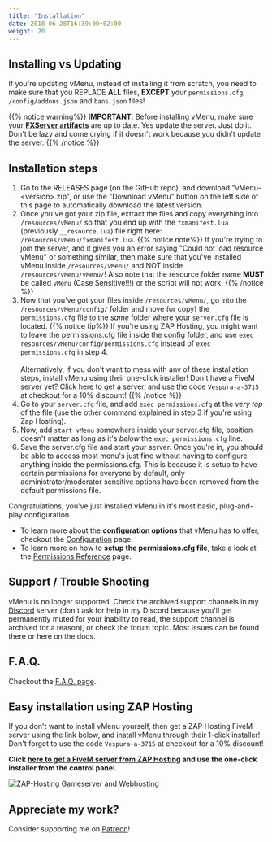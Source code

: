 ```yaml
---
title: "Installation"
date: 2018-06-28T16:39:00+02:00
weight: 20
---
```


## Installing vs Updating

If you're updating vMenu, instead of installing it from scratch, you need to make sure that you REPLACE **ALL** files, **EXCEPT** your `permissions.cfg`, `/config/addons.json` and `bans.json` files!

{{% notice warning%}}
**IMPORTANT**: Before installing vMenu, make sure your **[FXServer artifacts](https://runtime.fivem.net/artifacts/fivem/)** are up to date. Yes update the server. Just do it. Don't be lazy and come crying if it doesn't work because you didn't update the server.
{{% /notice %}}

## Installation steps
1. Go to the RELEASES page (on the GitHub repo), and download "vMenu-\<version\>.zip", or use the "Download vMenu" button on the left side of this page to automatically download the latest version.
2. Once you've got your zip file, extract the files and copy everything into `/resources/vMenu/` so that you end up with the `fxmanifest.lua` (previously `__resource.lua`) file right here: `/resources/vMenu/fxmanifest.lua`.
{{% notice note%}}
If you're trying to join the server, and it gives you an error saying "Could not load resource vMenu" or something similar, then make sure that you've installed vMenu inside `/resources/vMenu/` and NOT inside `/resources/vMenu/vMenu/`! Also note that the resource folder name **MUST** be called `vMenu` (Case Sensitive!!!) or the script will not work.
{{% /notice %}}
3. Now that you've got your files inside `/resources/vMenu/`, go into the `/resources/vMenu/config/` folder and move (or copy) the `permissions.cfg` file to the _same_ folder where your `server.cfg` file is located.
{{% notice tip%}}
If you're using ZAP Hosting, you might want to leave the permissions.cfg file inside the config folder, and use `exec resources/vMenu/config/permissions.cfg` instead of `exec permissions.cfg` in step 4.
<br><br>Alternatively, if you don't want to mess with any of these installation steps, install vMenu using their one-click installer! Don't have a FiveM server yet? Click [here](https://zap-hosting.com/vespura2) to get a server, and use the code `Vespura-a-3715` at checkout for a 10% discount!
{{% /notice %}}
4. Go to your `server.cfg` file, and add `exec permissions.cfg` at the _very top_ of the file (use the other command explained in step 3 if you're using Zap Hosting).
5. Now, add `start vMenu` somewhere inside your server.cfg file, position doesn't matter as long as it's _below_ the `exec permissions.cfg` line.
6. Save the server.cfg file and start your server. Once you're in, you should be able to access most menu's just fine without having to configure anything inside the permissions.cfg. This is because it is setup to have certain permissions for everyone by default, only administrator/moderator sensitive options have been removed from the default permissions file.

Congratulations, you've just installed vMenu in it's most basic, plug-and-play configuration.


* To learn more about the **configuration options** that vMenu has to offer, checkout the [Configuration](/vmenu/configuration/) page.
* To learn more on how to **setup the permissions.cfg file**, take a look at the [Permissions Reference](/vmenu/permissions-ref/) page.


## Support / Trouble Shooting
vMenu is no longer supported. Check the archived support channels in my [Discord](https://vespura.com/discord) server (don't ask for help in my Discord because you'll get permanently muted for your inability to read, the support channel is archived for a reason), or check the forum topic. Most issues can be found there or here on the docs.


## F.A.Q.
Checkout the [F.A.Q. page](/vmenu/faq/)..


## Easy installation using ZAP Hosting
If you don't want to install vMenu yourself, then get a ZAP Hosting FiveM server using the link below, and install vMenu through their 1-click installer! Don't forget to use the code `Vespura-a-3715` at checkout for a 10% discount!

**Click [here to get a FiveM server from ZAP Hosting](https://zap-hosting.com/vespura2) and use the one-click installer from the control panel.**

<a href='https://zap-hosting.com/vespura2'><img src="https://zap-cdn.com/interface/_images/banner/gameserver/fivem-affiliate-banner-1006x180.png" alt="ZAP-Hosting Gameserver and Webhosting"></a>

## Appreciate my work?
Consider supporting me on [<i class='fab fa-patreon'></i> Patreon](https://www.patreon.com/vespura)!